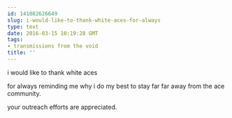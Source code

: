 ```yaml
---
id: 141082626649
slug: i-would-like-to-thank-white-aces-for-always
type: text
date: 2016-03-15 10:19:28 GMT
tags:
- transmissions from the void
title: ''
---
```


i would like to thank white aces

for always reminding me why i do my best to stay far far away from the ace community.

your outreach efforts are appreciated.
